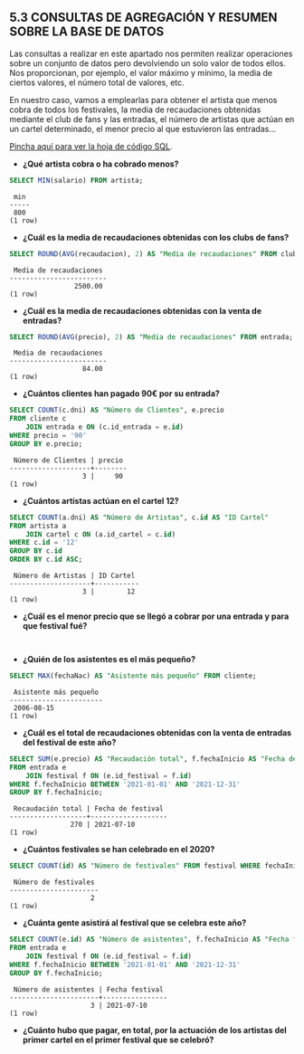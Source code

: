 ## 5.3 CONSULTAS DE AGREGACIÓN Y RESUMEN SOBRE LA BASE DE DATOS

Las consultas a realizar en este apartado nos permiten realizar operaciones sobre un conjunto de datos pero devolviendo un solo valor de todos ellos. Nos proporcionan, por ejemplo, el valor máximo y mínimo, la media de ciertos valores, el número total de valores, etc.

En nuestro caso, vamos a emplearlas para obtener el artista que menos cobra de todos los festivales, la media de recaudaciones obtenidas mediante el club de fans y las entradas, el número de artistas que actúan en un cartel determinado, el menor precio al que estuvieron las entradas...

[Pincha aquí para ver la hoja de código SQL](https://github.com/jmm-1999/QuevedoFest/blob/master/SQL/ConsultasAgregacion.sql).

* **¿Qué artista cobra o ha cobrado menos?**
```sql
SELECT MIN(salario) FROM artista;
```
```Resultado
 min
-----
 800
(1 row)
```

* **¿Cuál es la media de recaudaciones obtenidas con los clubs de fans?**
```sql
SELECT ROUND(AVG(recaudacion), 2) AS "Media de recaudaciones" FROM clubFans;
```
```Resultado
 Media de recaudaciones
------------------------
                2500.00
(1 row)
```

* **¿Cuál es la media de recaudaciones obtenidas con la venta de entradas?**
```sql
SELECT ROUND(AVG(precio), 2) AS "Media de recaudaciones" FROM entrada;
```
```Resultado
 Media de recaudaciones
------------------------
                  84.00
(1 row)
```

* **¿Cuántos clientes han pagado 90€ por su entrada?**
```sql
SELECT COUNT(c.dni) AS "Número de Clientes", e.precio
FROM cliente c 
    JOIN entrada e ON (c.id_entrada = e.id)
WHERE precio = '90'
GROUP BY e.precio;
```
```Resultado
 Número de Clientes | precio
--------------------+--------
                  3 |     90
(1 row)
```

* **¿Cuántos artistas actúan en el cartel 12?**
```sql
SELECT COUNT(a.dni) AS "Número de Artistas", c.id AS "ID Cartel"
FROM artista a
    JOIN cartel c ON (a.id_cartel = c.id)
WHERE c.id = '12'
GROUP BY c.id
ORDER BY c.id ASC;
```
```Resultado
 Número de Artistas | ID Cartel
--------------------+-----------
                  3 |        12
(1 row)
```

* **¿Cuál es el menor precio que se llegó a cobrar por una entrada y para que festival fué?**
```sql

```
```Resultado

```

* **¿Quién de los asistentes es el más pequeño?**
```sql
SELECT MAX(fechaNac) AS "Asistente más pequeño" FROM cliente;
```
```Resultado
 Asistente más pequeño
-----------------------
 2006-08-15
(1 row)
```

* **¿Cuál es el total de recaudaciones obtenidas con la venta de entradas del festival de este año?**
```sql
SELECT SUM(e.precio) AS "Recaudación total", f.fechaInicio AS "Fecha de festival"
FROM entrada e 
    JOIN festival f ON (e.id_festival = f.id)
WHERE f.fechaInicio BETWEEN '2021-01-01' AND '2021-12-31'
GROUP BY f.fechaInicio;
```
```Resultado
 Recaudación total | Fecha de festival
-------------------+-------------------
               270 | 2021-07-10
(1 row)
```

* **¿Cuántos festivales se han celebrado en el 2020?**
```sql
SELECT COUNT(id) AS "Número de festivales" FROM festival WHERE fechaInicio BETWEEN '2020-01-01' AND '2020-12-31';
```
```Resultado
 Número de festivales
----------------------
                    2
(1 row)
```

* **¿Cuánta gente asistirá al festival que se celebra este año?**
```sql
SELECT COUNT(e.id) AS "Número de asistentes", f.fechaInicio AS "Fecha festival"
FROM entrada e
    JOIN festival f ON (e.id_festival = f.id)
WHERE f.fechaInicio BETWEEN '2021-01-01' AND '2021-12-31'
GROUP BY f.fechaInicio;
```
```Resultado
 Número de asistentes | Fecha festival
----------------------+----------------
                    3 | 2021-07-10
(1 row)
```

* **¿Cuánto hubo que pagar, en total, por la actuación de los artistas del primer cartel en el primer festival que se celebró?**
```sql

```
```Resultado

```